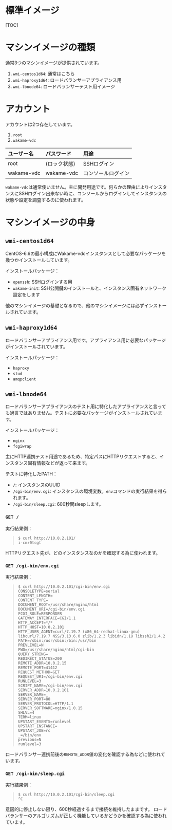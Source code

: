 # 標準イメージ

[TOC]

# マシンイメージの種類

通常3つのマシンイメージが提供されています。

1. `wmi-centos1d64`: 通常はこちら
2. `wmi-haproxy1d64`: ロードバランサーアプライアンス用
3. `wmi-lbnode64`: ロードバランサーテスト用イメージ

# アカウント

アカウントは2つ存在しています。

1. `root`
2. `wakame-vdc`

| ユーザー名 | パスワード   | 用途               |
|:-----------|:-------------|:-------------------|
| root       | (ロック状態) | SSHログイン        |
| wakame-vdc | wakame-vdc   | コンソールログイン |

`wakame-vdc`は通常使いません。主に開発用途です。何らかの理由によりインスタンスにSSHログイン出来ない時に、コンソールからログインしてインスタンスの状態や設定を調査するのに使われます。

# マシンイメージの中身

## `wmi-centos1d64`

CentOS-6.6の最小構成にWakame-vdcインスタンスとして必要なパッケージを幾つかインストールしています。

インストールパッケージ：

+ `openssh`: SSHログインする用
+ `wakame-init`: SSH公開鍵のインストールと、インスタンス固有ネットワーク設定をします

他のマシンイメージの基礎となるので、他のマシンイメージには必ずインストールされています。

## `wmi-haproxy1d64`

ロードバランサーアプライアンス用です。アプライアンス用に必要なパッケージがインストールされています。

インストールパッケージ：

+ `haproxy`
+ `stud`
+ `amqpclient`

## `wmi-lbnode64`

ロードバランサーアプライアンスのテスト用に特化したアプライアンスと言っても過言ではありません。テストに必要なパッケージがインストールされています。

インストールパッケージ：

+ `nginx`
+ `fcgiwrap`

主にHTTP連携テスト用途であるため、特定パスにHTTPリクエストすると、インスタンス固有情報などが返って来ます。

テストに特化したPATH：

+ `/`: インスタンスのUUID
+ `/cgi-bin/env.cgi`: インスタンスの環境変数。`env`コマンドの実行結果を得られます。
+ `/cgi-bin/sleep.cgi`: 600秒間sleepします。

### `GET /`

実行結果例：

> ```
> $ curl http://10.0.2.101/
> i-cmr0tcgt
> ```

HTTPリクエスト先が、どのインスタンスなのかを確認する為に使われます。

### `GET /cgi-bin/env.cgi`

実行結果例：

> ```
> $ curl http://10.0.2.101/cgi-bin/env.cgi
> CONSOLETYPE=serial
> CONTENT_LENGTH=
> CONTENT_TYPE=
> DOCUMENT_ROOT=/usr/share/nginx/html
> DOCUMENT_URI=/cgi-bin/env.cgi
> FCGI_ROLE=RESPONDER
> GATEWAY_INTERFACE=CGI/1.1
> HTTP_ACCEPT=*/*
> HTTP_HOST=10.0.2.101
> HTTP_USER_AGENT=curl/7.19.7 (x86_64-redhat-linux-gnu) libcurl/7.19.7 NSS/3.13.6.0 zlib/1.2.3 libidn/1.18 libssh2/1.4.2
> PATH=/sbin:/usr/sbin:/bin:/usr/bin
> PREVLEVEL=N
> PWD=/usr/share/nginx/html/cgi-bin
> QUERY_STRING=
> REDIRECT_STATUS=200
> REMOTE_ADDR=10.0.2.15
> REMOTE_PORT=41412
> REQUEST_METHOD=GET
> REQUEST_URI=/cgi-bin/env.cgi
> RUNLEVEL=3
> SCRIPT_NAME=/cgi-bin/env.cgi
> SERVER_ADDR=10.0.2.101
> SERVER_NAME=_
> SERVER_PORT=80
> SERVER_PROTOCOL=HTTP/1.1
> SERVER_SOFTWARE=nginx/1.0.15
> SHLVL=4
> TERM=linux
> UPSTART_EVENTS=runlevel
> UPSTART_INSTANCE=
> UPSTART_JOB=rc
> _=/bin/env
> previous=N
> runlevel=3
> ```

ロードバランサー連携前後の`REMOTE_ADDR`値の変化を確認する為などに使われています。

### `GET /cgi-bin/sleep.cgi`

実行結果例：

> ```
> $ curl http://10.0.2.101/cgi-bin/sleep.cgi
> ^C
> ```

意図的に停止しない限り、600秒経過するまで接続を維持したままです。
ロードバランサーのアルゴリズムが正しく機能しているかどうかを確認する為に使われています。
